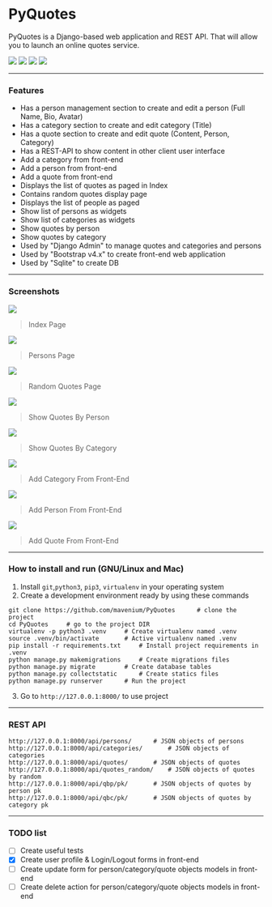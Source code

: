 # PyQuotes

PyQuotes is a Django-based web application and REST API. That will allow you to launch an online quotes service.

![](https://img.shields.io/github/stars/mavenium/PyQuotes) ![](https://img.shields.io/github/forks/mavenium/PyQuotes) ![](https://img.shields.io/github/issues/mavenium/PyQuotes) ![](https://img.shields.io/twitter/url?url=https%3A%2F%2Fgithub.com%2Fmavenium%2FPyQuotes)

------------
### Features

- Has a person management section to create and edit a person (Full Name, Bio, Avatar)
- Has a category section to create and edit category (Title)
- Has a quote section to create and edit quote (Content, Person, Category)
- Has a REST-API to show content in other client user interface
- Add a category from front-end
- Add a person from front-end
- Add a quote from front-end
- Displays the list of quotes as paged in Index
- Contains random quotes display page
- Displays the list of people as paged
- Show list of persons as widgets
- Show list of categories as widgets
- Show quotes by person
- Show quotes by category
- Used by "Django Admin" to manage quotes and categories and persons
- Used by "Bootstrap v4.x" to create front-end web application
- Used by "Sqlite" to create DB

------------
### Screenshots

![](https://raw.githubusercontent.com/mavenium/PyQuotes/master/Screenshots/Home.png)
> Index Page

![](https://raw.githubusercontent.com/mavenium/PyQuotes/master/Screenshots/Persons.png)
> Persons Page

![](https://raw.githubusercontent.com/mavenium/PyQuotes/master/Screenshots/Random.png)
> Random Quotes Page

![](https://raw.githubusercontent.com/mavenium/PyQuotes/master/Screenshots/Quotes%20By%20Person.png)
> Show Quotes By Person

![](https://raw.githubusercontent.com/mavenium/PyQuotes/master/Screenshots/Quotes%20By%20Category.png)
> Show Quotes By Category
>
![](https://raw.githubusercontent.com/mavenium/PyQuotes/master/Screenshots/Create_Category.png)
> Add Category From Front-End
>
![](https://raw.githubusercontent.com/mavenium/PyQuotes/master/Screenshots/Create_Person.png)
> Add Person From Front-End
>
![](https://raw.githubusercontent.com/mavenium/PyQuotes/master/Screenshots/Create_Quote.png)
> Add Quote From Front-End

------------
### How to install and run (GNU/Linux and Mac)
                
1. Install `git`,`python3`, `pip3`, `virtualenv` in your operating system
2. Create a development environment ready by using these commands
```
git clone https://github.com/mavenium/PyQuotes		# clone the project
cd PyQuotes		# go to the project DIR
virtualenv -p python3 .venv		# Create virtualenv named .venv
source .venv/bin/activate		# Active virtualenv named .venv
pip install -r requirements.txt		# Install project requirements in .venv
python manage.py makemigrations		# Create migrations files
python manage.py migrate		# Create database tables
python manage.py collectstatic		# Create statics files
python manage.py runserver		# Run the project
```
3. Go to  `http://127.0.0.1:8000/` to use project
                

------------
### REST API

```
http://127.0.0.1:8000/api/persons/		# JSON objects of persons
http://127.0.0.1:8000/api/categories/		# JSON objects of categories
http://127.0.0.1:8000/api/quotes/		# JSON objects of quotes
http://127.0.0.1:8000/api/quotes_random/	# JSON objects of quotes by random
http://127.0.0.1:8000/api/qbp/pk/		# JSON objects of quotes by person pk
http://127.0.0.1:8000/api/qbc/pk/		# JSON objects of quotes by category pk
```

------------
### TODO list

- [ ] Create useful tests
- [x] Create user profile & Login/Logout forms in front-end
- [ ] Create update form for person/category/quote objects models in front-end
- [ ] Create delete action for person/category/quote objects models in front-end